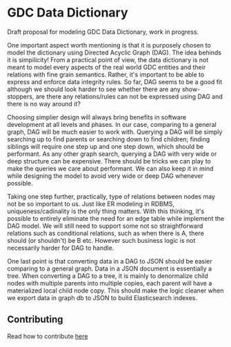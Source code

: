 GDC Data Dictionary
===================

Draft proposal for modeling GDC Data Dictionary, work in progress.

One important aspect worth mentioning is that it is purposely chosen to model the dictionary using Directed Acyclic Graph (DAG). The idea behinds it is simpilicity! From a practical point of view, the data dictionary is not meant to model every aspects of the real world GDC entities and their relations with fine grain semantics. Rather, it's important to be able to express and enforce data integrity rules. So far, DAG seems to be a good fit although we should look harder to see whether there are any show-stoppers, are there any relations/rules can not be expressed using DAG and there is no way around it?

Choosing simplier design will always bring benefits in software development at all levels and phases. In our case, comparing to a general graph, DAG will be much easier to work with. Querying a DAG will be simply searching up to find parents or searching down to find children; finding siblings will require one step up and one step down, which should be performant. As any other graph search, querying a DAG with very wide or deep structure can be expensive. There should be tricks we can play to make the queries we care about performant. We can also keep it in mind while designing the model to avoid very wide or deep DAG whenever possible.

Taking one step further, practically, type of relations between nodes may not be so important to us. Just like ER modeling in RDBMS, uniqueness/cadinality is the only thing matters. With this thinking, it's possible to entirely eliminate the need for an edge table while implement the DAG model. We will still need to support some not so straightforward relations such as conditional relations, such as when there is A, there should (or shouldn't) be B etc. However such business logic is not necessarily harder for DAG to handle.

One last point is that converting data in a DAG to JSON should be easier comparing to a general graph. Data in a JSON document is essentially a tree. When converting a DAG to a tree, it is mainly to denormalize child nodes with multiple parents into multiple copies, each parent will have a materialized local child node copy. This should make the logic cleaner when we export data in graph db to JSON to build Elasticsearch indexes.

## Contributing

Read how to contribute [here](https://github.com/NCI-GDC/gdcapi/blob/master/CONTRIBUTING.md)
